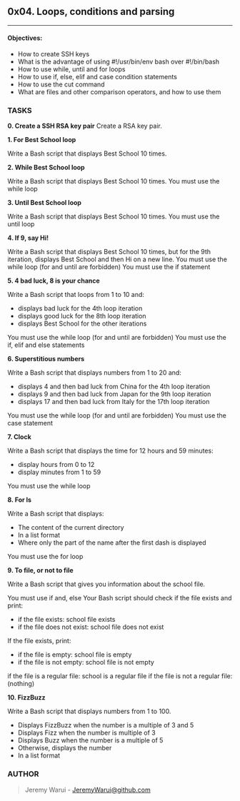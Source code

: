 ## 0x04. Loops, conditions and parsing

---

#### Objectives:
- How to create SSH keys
- What is the advantage of using #!/usr/bin/env bash over #!/bin/bash
- How to use while, until and for loops
- How to use if, else, elif and case condition statements
- How to use the cut command
- What are files and other comparison operators, and how to use them

### TASKS

**0. Create a SSH RSA key pair**
Create a RSA key pair.

**1. For Best School loop**

Write a Bash script that displays Best School 10 times.

**2. While Best School loop**

Write a Bash script that displays Best School 10 times.
You must use the while loop

**3. Until Best School loop**

Write a Bash script that displays Best School 10 times.
You must use the until loop

**4. If 9, say Hi!**

Write a Bash script that displays Best School 10 times, but for the 9th iteration, displays Best School and then Hi on a new line.
You must use the while loop (for and until are forbidden)
You must use the if statement

**5. 4 bad luck, 8 is your chance**

Write a Bash script that loops from 1 to 10 and:
* displays bad luck for the 4th loop iteration
* displays good luck for the 8th loop iteration
* displays Best School for the other iterations

You must use the while loop (for and until are forbidden)
You must use the if, elif and else statements

**6. Superstitious numbers**

Write a Bash script that displays numbers from 1 to 20 and:

* displays 4 and then bad luck from China for the 4th loop iteration
* displays 9 and then bad luck from Japan for the 9th loop iteration
* displays 17 and then bad luck from Italy for the 17th loop iteration

You must use the while loop (for and until are forbidden)
You must use the case statement

**7. Clock**

Write a Bash script that displays the time for 12 hours and 59 minutes:

* display hours from 0 to 12
* display minutes from 1 to 59

You must use the while loop

**8. For ls**

Write a Bash script that displays:

* The content of the current directory
* In a list format
* Where only the part of the name after the first dash is displayed 

You must use the for loop

**9. To file, or not to file**

Write a Bash script that gives you information about the school file.

You must use if and, else
Your Bash script should check if the file exists and print:

* if the file exists: school file exists
* if the file does not exist: school file does not exist

If the file exists, print:
* if the file is empty: school file is empty
* if the file is not empty: school file is not empty

if the file is a regular file: school is a regular file
if the file is not a regular file: (nothing)

**10. FizzBuzz**

Write a Bash script that displays numbers from 1 to 100.

* Displays FizzBuzz when the number is a multiple of 3 and 5
* Displays Fizz when the number is multiple of 3
* Displays Buzz when the number is a multiple of 5
* Otherwise, displays the number
* In a list format

### AUTHOR

> Jeremy Warui - JeremyWarui@github.com